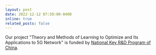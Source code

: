 ```yaml
---
layout: post
date: 2022-12-12 07:59:00-0400
inline: true
related_posts: false
---
```


<!-- Our paper "[Mixed-integer linear optimization for full truckload pickup and delivery](http://www.optimization-online.org/DB_HTML/2021/03/8309.html)" is now accepted by Optimization Letters. -->

Our project "Theory and Methods of Learning to Optimize and Its Applications to 5G Network" is funded by [National Key R&D Program of China](https://service.most.gov.cn/).